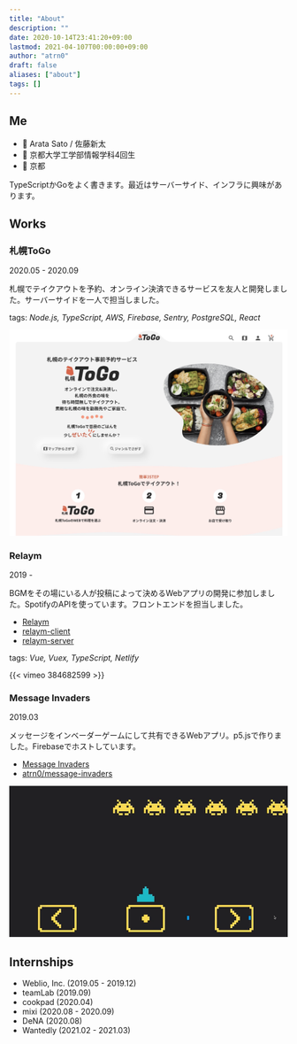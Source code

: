 ```yaml
---
title: "About"
description: ""
date: 2020-10-14T23:41:20+09:00
lastmod: 2021-04-107T00:00:00+09:00
author: "atrn0"
draft: false
aliases: ["about"]
tags: []
---
```


## Me

- :bust_in_silhouette: Arata Sato / 佐藤新太
- :school: 京都大学工学部情報学科4回生
- :round_pushpin: 京都

TypeScriptかGoをよく書きます。最近はサーバーサイド、インフラに興味があります。

## Works

### 札幌ToGo

2020.05 - 2020.09

札幌でテイクアウトを予約、オンライン決済できるサービスを友人と開発しました。サーバーサイドを一人で担当しました。

tags: *Node.js, TypeScript, AWS, Firebase, Sentry, PostgreSQL, React*

![](sapporotogo.jpg)

### Relaym

2019 -

BGMをその場にいる人が投稿によって決めるWebアプリの開発に参加しました。SpotifyのAPIを使っています。フロントエンドを担当しました。

- [Relaym](https://relaym.camph.net/)
- [relaym-client](https://github.com/camphor-/relaym-client)
- [relaym-server](https://github.com/camphor-/relaym-server)

tags: *Vue, Vuex, TypeScript, Netlify*

{{< vimeo 384682599 >}}

### Message Invaders

2019.03

メッセージをインベーダーゲームにして共有できるWebアプリ。p5.jsで作りました。Firebaseでホストしています。

- [Message Invaders](https://mi.ataran.me/)
- [atrn0/message-invaders](https://github.com/atrn0/message-invaders)

![](mi.gif)

## Internships

- Weblio, Inc. (2019.05 - 2019.12)
- teamLab (2019.09)
- cookpad (2020.04)
- mixi (2020.08 - 2020.09)
- DeNA (2020.08)
- Wantedly (2021.02 - 2021.03)
